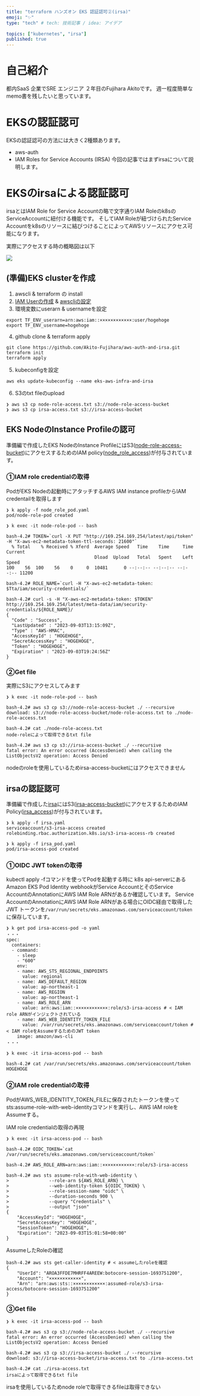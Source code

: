 ```yaml
---
title: "terraform ハンズオン EKS 認証認可②(irsa)"
emoji: "✨"
type: "tech" # tech: 技術記事 / idea: アイデア

topics: ["kubernetes", "irsa"]
published: true
---
```


# 自己紹介
都内SaaS 企業でSRE エンジニア ２年目のFujihara Akitoです。
週一程度簡単なmemo書を残したいと思っています。

# EKSの認証認可
EKSの認証認可の方法には大きく2種類あります。
- aws-auth
- IAM Roles for Service Accounts (IRSA)
今回の記事ではまずirsaについて説明します。

# EKSのirsaによる認証認可
irsaとはIAM Role for Service Accountの略で文字通りIAM Roleのk8sの ServiceAccountに紐付ける機能です。
そしてIAM Roleが紐づけられたService Accountをk8sのリソースに結びつけることによってAWSリソースにアクセス可能になります。

実際にアクセスする時の概略図は以下

![](/images/k8s-irsa.drawio.png)

## (準備)EKS clusterを作成
1. awscli & terraform の install
2. [IAM Userの作成](https://docs.aws.amazon.com/ja_jp/IAM/latest/UserGuide/id_users_create.html) & [awscliの設定](https://docs.aws.amazon.com/ja_jp/cli/latest/userguide/cli-configure-role.html)
3. 環境変数にuserarn & usernameを設定
```
export TF_ENV_userarn=arn:aws:iam::××××××××××××:user/hogehoge
export TF_ENV_username=hogehoge
```
4. github clone & terraform apply
```
git clone https://github.com/Akito-Fujihara/aws-auth-and-irsa.git
terraform init
terraform apply
```
5. kubeconfigを設定
```
aws eks update-kubeconfig --name eks-aws-infra-and-irsa
```
6. S3のtxt fileのupload
```
❯ aws s3 cp node-role-access.txt s3://node-role-access-bucket
❯ aws s3 cp irsa-access.txt s3://irsa-access-bucket
```

## EKS NodeのInstance Profileの認可

準備編で作成したEKS NodeのInstance ProfileにはS3([node-role-access-bucket](https://github.com/Akito-Fujihara/aws-auth-and-irsa/blob/4d07dfd51fbae7f753955180b06dd60101b22775/s3.tf#L1-L3))にアクセスするためのIAM policy([node_role_access](https://github.com/Akito-Fujihara/aws-auth-and-irsa/blob/4d07dfd51fbae7f753955180b06dd60101b22775/iam.tf#L25-L28))が付与されています。

### ①IAM role credentialの取得
PodがEKS Nodeの起動時にアタッチするAWS IAM instance profileからIAM credentailを取得します

```
❯ k apply -f node_role_pod.yaml
pod/node-role-pod created

❯ k exec -it node-role-pod -- bash

bash-4.2# TOKEN=`curl -X PUT "http://169.254.169.254/latest/api/token" -H "X-aws-ec2-metadata-token-ttl-seconds: 21600"`
  % Total    % Received % Xferd  Average Speed   Time    Time     Time  Current
                                 Dload  Upload   Total   Spent    Left  Speed
100    56  100    56    0     0  10481      0 --:--:-- --:--:-- --:--:-- 11200

bash-4.2# ROLE_NAME=`curl -H "X-aws-ec2-metadata-token: $Tta/iam/security-credentials/`

bash-4.2# curl -s -H "X-aws-ec2-metadata-token: $TOKEN" http://169.254.169.254/latest/meta-data/iam/security-credentials/${ROLE_NAME}/
{
  "Code" : "Success",
  "LastUpdated" : "2023-09-03T13:15:09Z",
  "Type" : "AWS-HMAC",
  "AccessKeyId" : "HOGEHOGE",
  "SecretAccessKey" : "HOGEHOGE",
  "Token" : "HOGEHOGE",
  "Expiration" : "2023-09-03T19:24:56Z"
}

```

### ②Get file

実際にS3にアクセスしてみます

```
❯ k exec -it node-role-pod -- bash

bash-4.2# aws s3 cp s3://node-role-access-bucket ./ --recursive
download: s3://node-role-access-bucket/node-role-access.txt to ./node-role-access.txt

bash-4.2# cat ./node-role-access.txt
node-roleによって取得できるtxt file

bash-4.2# aws s3 cp s3://irsa-access-bucket ./ --recursive
fatal error: An error occurred (AccessDenied) when calling the ListObjectsV2 operation: Access Denied
```
nodeのroleを使用しているためirsa-access-bucketにはアクセスできません

## irsaの認証認可
準備編で作成した[irsa](https://github.com/Akito-Fujihara/aws-auth-and-irsa/blob/4d07dfd51fbae7f753955180b06dd60101b22775/eks.tf#L75-L93)にはS3([irsa-access-bucket](https://github.com/Akito-Fujihara/aws-auth-and-irsa/blob/4d07dfd51fbae7f753955180b06dd60101b22775/s3.tf#L5-L7))にアクセスするためのIAM Policy([irsa_access](https://github.com/Akito-Fujihara/aws-auth-and-irsa/blob/4d07dfd51fbae7f753955180b06dd60101b22775/iam.tf#L54-L57))が付与されています。

```
❯ k apply -f irsa.yaml
serviceaccount/s3-irsa-access created
rolebinding.rbac.authorization.k8s.io/s3-irsa-access-rb created

❯ k apply -f irsa_pod.yaml
pod/irsa-access-pod created
```

### ①OIDC JWT tokenの取得
kubectl apply -fコマンドを使ってPodを起動する時に k8s api-serverにあるAmazon EKS Pod Identity webhookがService AccountとそのService AccountのAnnotationにAWS IAM Role ARNがあるか確認しています。
Service AccountのAnnotationにAWS IAM Role ARNがある場合にOIDC経由で取得したJWT トークンを`/var/run/secrets/eks.amazonaws.com/serviceaccount/token`に保存しています。

```
❯ k get pod irsa-access-pod -o yaml
・・・
spec:
  containers:
  - command:
    - sleep
    - "600"
    env:
    - name: AWS_STS_REGIONAL_ENDPOINTS
      value: regional
    - name: AWS_DEFAULT_REGION
      value: ap-northeast-1
    - name: AWS_REGION
      value: ap-northeast-1
    - name: AWS_ROLE_ARN
      value: arn:aws:iam::××××××××××××:role/s3-irsa-access # < IAM role ARNがインジェクトされている
    - name: AWS_WEB_IDENTITY_TOKEN_FILE
      value: /var/run/secrets/eks.amazonaws.com/serviceaccount/token # < IAM roleをAssumeするためのJWT token
    image: amazon/aws-cli
・・・

❯ k exec -it irsa-access-pod -- bash

bash-4.2# cat /var/run/secrets/eks.amazonaws.com/serviceaccount/token
HOGEHOGE
```

### ②IAM role credentialの取得
PodがAWS_WEB_IDENTITY_TOKEN_FILEに保存されたトークンを使ってsts:assume-role-with-web-identityコマンドを実行し、AWS IAM roleをAssumeする。

IAM role credentialの取得の再現
```
❯ k exec -it irsa-access-pod -- bash

bash-4.2# OIDC_TOKEN=`cat /var/run/secrets/eks.amazonaws.com/serviceaccount/token`

bash-4.2# AWS_ROLE_ARN=arn:aws:iam::××××××××××××:role/s3-irsa-access

bash-4.2# aws sts assume-role-with-web-identity \
>               --role-arn ${AWS_ROLE_ARN} \
>               --web-identity-token ${OIDC_TOKEN} \
>               --role-session-name "oidc" \
>               --duration-seconds 900 \
>               --query "Credentials" \
>               --output "json"
{
    "AccessKeyId": "HOGEHOGE",
    "SecretAccessKey": "HOGEHOGE",
    "SessionToken": "HOGEHOGE",
    "Expiration": "2023-09-03T15:01:58+00:00"
}
```

AssumeしたRoleの確認
```
bash-4.2# aws sts get-caller-identity # < assumeしたroleを確認
{
    "UserId": "AROA3FFDE7MHRFF4AREEW:botocore-session-1693751200",
    "Account": "××××××××××××",
    "Arn": "arn:aws:sts::××××××××××××:assumed-role/s3-irsa-access/botocore-session-1693751200"
}
```

### ③Get file
```
❯ k exec -it irsa-access-pod -- bash

bash-4.2# aws s3 cp s3://node-role-access-bucket ./ --recursive
fatal error: An error occurred (AccessDenied) when calling the ListObjectsV2 operation: Access Denied

bash-4.2# aws s3 cp s3://irsa-access-bucket ./ --recursive
download: s3://irsa-access-bucket/irsa-access.txt to ./irsa-access.txt

bash-4.2# cat ./irsa-access.txt
irsaによって取得できるtxt file
```
irsaを使用しているためnode roleで取得できるfileは取得できない
